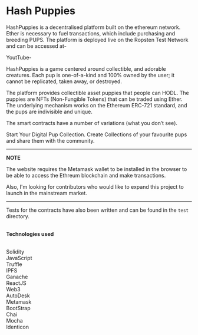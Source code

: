 # Hash Puppies

HashPuppies is a decentralised platform built on the ethereum network. Ether is necessary to fuel transactions, which include purchasing and breeding PUPS. The platform is deployed live on the Ropsten Test Network and can be accessed at-

YoutTube-

HashPuppies is a game centered around collectible, and adorable creatures. Each pup is one-of-a-kind and 100% owned by the user; it cannot be replicated, taken away, or destroyed.

The platform provides collectible asset puppies that people can HODL. The puppies are NFTs (Non-Fungible Tokens) that can be traded using Ether.
The underlying mechanism works on the Ethereum ERC-721 standard, and the pups are indivisible and unique.

The smart contracts have a number of variations (what you don’t see).

Start Your Digital Pup Collection. Create Collections of your favourite pups and share them with the community.


---

**NOTE**

The website requires the Metamask wallet to be installed in the browser to be able to access the Ethreum blockchain and make transactions.

Also, I'm looking for contributors who would like to expand this project to launch in the mainstream market.

---

Tests for the contracts have also been written and can be found in the `test` directory.

<br/>
<b>Technologies used</b>

<br/>
<br/>

Solidity
<br/>
JavaScript
<br/>
Truffle
<br/>
IPFS
<br/>
Ganache
<br/>
ReactJS
<br/>
Web3
<br/>
AutoDesk
<br/>
Metamask
<br/>
BootStrap
<br/>
Chai
<br/>
Mocha
<br/>
Identicon